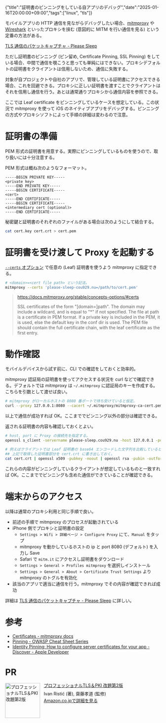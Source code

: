{"title":"証明書のピンニングをしている自アプリのデバッグ","date":"2025-01-16T20:00:00+09:00","tags":["linux", "tls"]}

モバイルアプリの HTTP 通信を見ながらデバッグしたい場合、[mitmproxy](https://mitmproxy.org/) や [Wireshark](https://www.wireshark.org/) といったプロキシを挟む (意図的に MITM を行い通信を見る) という定番の方法がある。

[TLS 通信のパケットキャプチャ \- Please Sleep](https://please-sleep.cou929.nu/decrypting-tls-traffic-packet-capture.html)

ただし証明書のピンニング (ピン留め, Certificate Pinning, SSL Pinning) をしている場合、中間で通信を覗こうと思っても単純にはできない。プロキシデフォルトの証明書をクライアントは信用しないため、通信に失敗する。

対象が自プロジェクトや自社のアプリで、管理している証明書にアクセスできる場合、これを回避できる。プロキシに正しい証明書を渡すことでクライアントはそれを信用し通信を行う。あとは通常通りプロキシから通信内容を参照できる。

ここでは Leaf certificate をピンニングしているケースを想定している。この状況で mitmproxy を使って iOS のネイティブアプリをデバッグする。ピンニングの方式やプロキシソフトによって手順の詳細は変わるので注意。

# 証明書の準備

PEM 形式の証明書を用意する。実際にピンニングしているものを使うので、取り扱いには十分注意する。

PEM 形式は概ね次のようなフォーマット。

```
-----BEGIN PRIVATE KEY-----
<private key>
-----END PRIVATE KEY-----
-----BEGIN CERTIFICATE-----
<cert>
-----END CERTIFICATE-----
-----BEGIN CERTIFICATE-----
<intermediary cert (optional)>
-----END CERTIFICATE-----
```

秘密鍵と証明書のそれぞれのファイルがある場合は次のようにして結合する。

```sh
cat cert.key cert.crt > cert.pem
```

# 証明書を受け渡して Proxy を起動する

[`--certs` オプション](https://docs.mitmproxy.org/stable/concepts-options/#certs) で任意の (Leaf) 証明書を使うよう mitmproxy に指定できる。

```sh
# <domain>=<cert file path> という記法。
mitmproxy --certs 'please-sleep-cou929.nu=/path/to/cert.pem'
```

> https://docs.mitmproxy.org/stable/concepts-options/#certs
>
> SSL certificates of the form "[domain=]path". The domain may include a wildcard, and is equal to "*" if not specified. The file at path is a certificate in PEM format. If a private key is included in the PEM, it is used, else the default key in the conf dir is used. The PEM file should contain the full certificate chain, with the leaf certificate as the first entry.

# 動作確認

モバイルデバイスから試す前に、CLI での確認をしておくと効率的。

mitmproxy 認証局の証明書を使ってアクセスする状況を curl などで確認できる。デフォルトでは mitmproxy は `~/.mitmproxy` に認証局のキーを作成する。こちらを引数として渡せば良い。

```sh
# mitmproxy がローカルホストの 8080 番ポートで待ち受けていると仮定。
curl --proxy 127.0.0.1:8080 --cacert ~/.mitmproxy/mitmproxy-ca-cert.pem https://please-sleep.cou929.nu
```

以上で通信が成功すれば OK。ここまででピンニング以外の部分は確認できる。

返される証明書の内容も確認しておくとよい。

```sh
# host, port に Proxy の接続先を指定する。
openssl s_client -servername please-sleep.cou929.nu -host 127.0.0.1 -port 8080 -showcerts </dev/null 2>/dev/null

# 例えばクライアントでは Leaf 証明書の base64 エンコードした文字列を比較していると行ったケースでは、次のようにしても確認しやすいかもしれない。
## 上記で取得した証明書部分を cert.crt に書き出しておく。
cat cert.crt | openssl x509 -pubkey -noout | openssl rsa -pubin -outform der 2>/dev/null |  openssl dgst -sha256 -binary | openssl enc -base64
```

これらの内容がピンニングしているクライアントが想定しているものと一致すれば OK。ここまででピンニングも含めた通信ができていることが確認できる。

# 端末からのアクセス

以降は通常のプロキシ利用と同じ手順で良い。

- 前述の手順で mitmproxy のプロセスが起動されている
- iPhone 側でプロキシと証明書の設定
    - `Settings > Wifi > 詳細ページ > Configure Proxy` にて、`Manual` をタップ
    - mitmproxy を動かしているホストの ip と port 8080 (デフォルト) を入力し Save
    - Safari で `mitm.it` にアクセスし証明書をダウンロード
    - `Settings > General > Profiles mitmproxy` を選択しインストール
    - `Settings > General > About > Certificate Trust Settings` より mitmproxy のトグルを有効化
- 該当のアプリで適当に通信を行う。mitmproxy でその内容が確認できれば成功

詳細は [TLS 通信のパケットキャプチャ \- Please Sleep](https://please-sleep.cou929.nu/decrypting-tls-traffic-packet-capture.html) に詳しい。

# 参考

- [Certificates - mitmproxy docs](https://docs.mitmproxy.org/stable/concepts-certificates/)
- [Pinning \- OWASP Cheat Sheet Series](https://cheatsheetseries.owasp.org/cheatsheets/Pinning_Cheat_Sheet.html)
- [Identity Pinning: How to configure server certificates for your app \- Discover \- Apple Developer](https://developer.apple.com/news/?id=g9ejcf8y)

# PR

<div class="amazlet-box" style="margin-bottom:0px;"><div class="amazlet-image" style="float:left;margin:0px 12px 1px 0px;"><a href="http://www.amazon.co.jp/exec/obidos/ASIN/490868619X/pleasesleep-22/ref=nosim/" name="amazletlink" target="_blank"><img src="https://m.media-amazon.com/images/I/51DGE8zEr6L._SY425_.jpg" alt="プロフェッショナルTLS＆PKI 改題第2版" style="border: none; width: 113px;" /></a></div><div class="amazlet-info" style="line-height:120%; margin-bottom: 10px"><div class="amazlet-name" style="margin-bottom:10px;line-height:120%"><a href="http://www.amazon.co.jp/exec/obidos/ASIN/490868619X/pleasesleep-22/ref=nosim/" name="amazletlink" target="_blank">プロフェッショナルTLS＆PKI 改題第2版</a></div><div class="amazlet-detail">Ivan Ristić (著), 齋藤孝道 (監修)<br/></div><div class="amazlet-sub-info" style="float: left;"><div class="amazlet-link" style="margin-top: 5px"><a href="http://www.amazon.co.jp/exec/obidos/ASIN/490868619X/pleasesleep-22/ref=nosim/" name="amazletlink" target="_blank">Amazon.co.jpで詳細を見る</a></div></div></div><div class="amazlet-footer" style="clear: left"></div></div>
